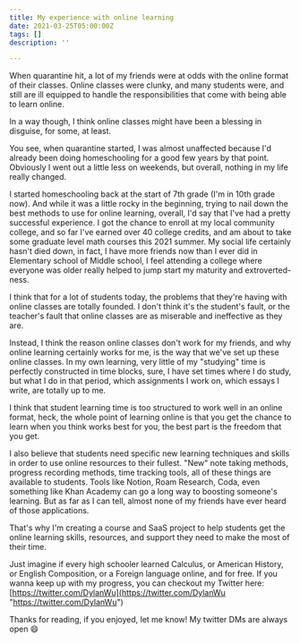 ```yaml
---
title: My experience with online learning
date: 2021-03-25T05:00:00Z
tags: []
description: ''

---
```

When quarantine hit, a lot of my friends were at odds with the online format of their classes. Online classes were clunky, and many students were, and still are ill equipped to handle the responsibilities that come with being able to learn online.

In a way though, I think online classes might have been a blessing in disguise, for some, at least.

You see, when quarantine started, I was almost unaffected because I'd already been doing homeschooling for a good few years by that point. Obviously I went out a little less on weekends, but overall, nothing in my life really changed.

I started homeschooling back at the start of 7th grade (I'm in 10th grade now). And while it was a little rocky in the beginning, trying to nail down the best methods to use for online learning, overall, I'd say that I've had a pretty successful experience. I got the chance to enroll at my local community college, and so far I've earned over 40 college credits, and am about to take some graduate level math courses this 2021 summer. My social life certainly hasn't died down, in fact, I have more friends now than I ever did in Elementary school of Middle school, I feel attending a college where everyone was older really helped to jump start my maturity and extroverted-ness.

I think that for a lot of students today, the problems that they're having with online classes are totally founded. I don't think it's the student's fault, or the teacher's fault that online classes are as miserable and ineffective as they are.

Instead, I think the reason online classes don't work for my friends, and why online learning certainly works for me, is the way that we've set up these online classes. In my own learning, very little of my "studying" time is perfectly constructed in time blocks, sure, I have set times where I do study, but what I do in that period, which assignments I work on, which essays I write, are totally up to me.

I think that student learning time is too structured to work well in an online format, heck, the whole point of learning online is that you get the chance to learn when you think works best for you, the best part is the freedom that you get.

I also believe that students need specific new learning techniques and skills in order to use online resources to their fullest. "New" note taking methods, progress recording methods, time tracking tools, all of these things are available to students. Tools like Notion, Roam Research, Coda, even something like Khan Academy can go a long way to boosting someone's learning. But as far as I can tell, almost none of my friends have ever heard of those applications.

That's why I'm creating a course and SaaS project to help students get the online learning skills, resources, and support they need to make the most of their time.

Just imagine if every high schooler learned Calculus, or American History, or English Composition, or a Foreign language online, and for free. If you wanna keep up with my progress, you can checkout my Twitter here: [https://twitter.com/DylanWu](https://twitter.com/DylanWu "https://twitter.com/DylanWu")

Thanks for reading, if you enjoyed, let me know! My twitter DMs are always open :smile:
